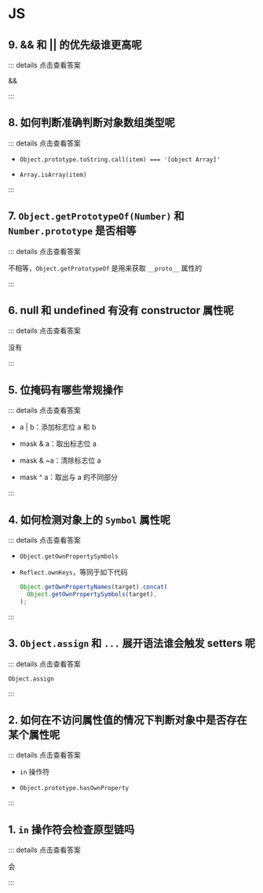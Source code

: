 # JS

## 9. && 和 || 的优先级谁更高呢 <Badge text="简单" />

::: details 点击查看答案

&&

:::

## 8. 如何判断准确判断对象数组类型呢 <Badge text="简单" />

::: details 点击查看答案

- `Object.prototype.toString.call(item) === '[object Array]'`

- `Array.isArray(item)`

:::

## 7. `Object.getPrototypeOf(Number)` 和 `Number.prototype` 是否相等 <Badge text="简单" />

::: details 点击查看答案

不相等，`Object.getPrototypeOf` 是用来获取 `__proto__` 属性的

:::

## 6. null 和 undefined 有没有 constructor 属性呢 <Badge text="简单" />

::: details 点击查看答案

没有

:::

## 5. 位掩码有哪些常规操作 <Badge text="中等" type='warning' />

::: details 点击查看答案

- a | b：添加标志位 a 和 b

- mask & a：取出标志位 a

- mask & ~a：清除标志位 a

- mask ^ a：取出与 a 的不同部分

:::

## 4. 如何检测对象上的 `Symbol` 属性呢 <Badge text="简单" />

::: details 点击查看答案

- `Object.getOwnPropertySymbols`

- `Reflect.ownKeys`，等同于如下代码

  ```ts
  Object.getOwnPropertyNames(target).concat(
    Object.getOwnPropertySymbols(target),
  );
  ```

:::

## 3. `Object.assign` 和 `...` 展开语法谁会触发 setters 呢 <Badge text="简单" />

::: details 点击查看答案

`Object.assign`

:::

## 2. 如何在不访问属性值的情况下判断对象中是否存在某个属性呢 <Badge text="简单" />

::: details 点击查看答案

- `in` 操作符

- `Object.prototype.hasOwnProperty`

:::

## 1. `in` 操作符会检查原型链吗 <Badge text="简单" />

::: details 点击查看答案

会

:::
